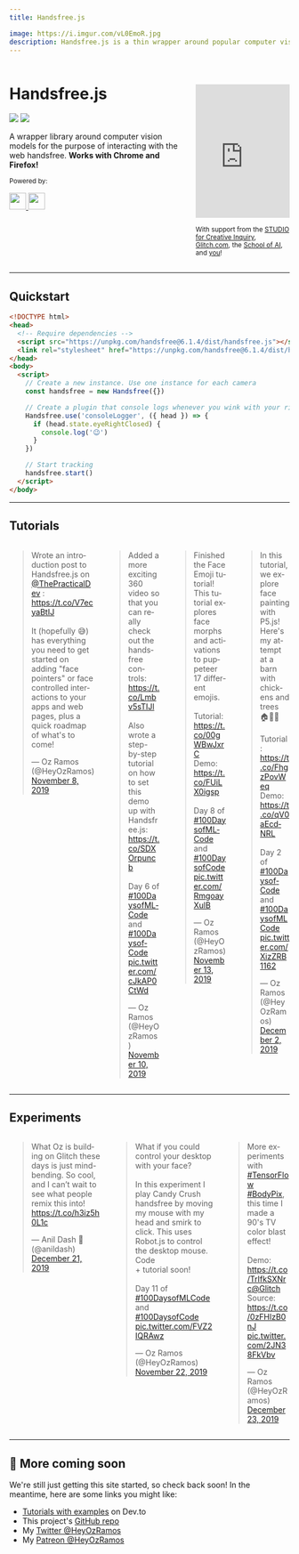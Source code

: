 ```yaml
---
title: Handsfree.js

image: https://i.imgur.com/vL0EmoR.jpg
description: Handsfree.js is a thin wrapper around popular computer vision models for the purpose of interacting with pages handsfree. Come learn how to get started 👋
---
```


<div class="columns">
  <div class="column text-center">
    <Logo :styles='"width: 200px"' />
    <h1>Handsfree.js</h1>
    <p>
      <a href="https://github.com/handsfreejs/handsfree" class="mr-2"><img class="mr-1" src="https://img.shields.io/github/last-commit/handsfreejs/handsfree.svg"></a>
      <a href="https://github.com/handsfreejs/handsfree"><img class="mr-1" src="https://img.shields.io/github/stars/handsfreejs/handsfree?style=social"></a>
    </p>
    <p class="text-left">A wrapper library around computer vision models for the purpose of interacting with the web handsfree. <b>Works with Chrome and Firefox!</b></p>
    <p><small>Powered by:</small></p>
    <p>
      <a class="mr-3" href="https://github.com/jeeliz/jeelizWeboji">
        <img src="https://jeeliz.com/wp-content/uploads/2018/01/LOGO_JEELIZ_BLUE.png" height=30>
      </a>
      <a href="https://github.com/tensorflow/tfjs-models/">
        <img src="https://i.imgur.com/KqlnNuA.png" height=30>
      </a>
    </p>
  </div>
  <div class="column">
    <iframe style="margin-top: 40px; max-width: 100%" width="480" height="240" src="https://www.youtube.com/embed/ty081LCcYpc" frameborder="0" allow="accelerometer; autoplay; encrypted-media; gyroscope; picture-in-picture" allowfullscreen></iframe>
    <p>
      <small>With support from the <a href="https://www.cmu.edu/cfa/studio/index.html">STUDIO for Creative Inquiry</a>, <a href="https://glitch.com/@handsfreejs">Glitch.com</a>, the <a href="https://youtu.be/CJDpF4xUieY?t=58">School of AI</a>, and <a href="https://patreon.com/heyozramos">you</a>!</small>
    </p>
  </div>
</div>

---

## Quickstart

<!-- prettier-ignore-start -->
```html
<!DOCTYPE html>
<head>
  <!-- Require dependencies -->
  <script src="https://unpkg.com/handsfree@6.1.4/dist/handsfree.js"></script>
  <link rel="stylesheet" href="https://unpkg.com/handsfree@6.1.4/dist/handsfree.css">
</head>
<body>
  <script>
    // Create a new instance. Use one instance for each camera
    const handsfree = new Handsfree({})

    // Create a plugin that console logs whenever you wink with your right eye
    Handsfree.use('consoleLogger', ({ head }) => {
      if (head.state.eyeRightClosed) {
        console.log('😉')
      }
    })

    // Start tracking
    handsfree.start()
  </script>
</body>
```
<!-- prettier-ignore-end -->

---

## Tutorials

<div class="columns">
  <div class="column">
    <blockquote class="twitter-tweet"><p lang="en" dir="ltr">Wrote an introduction post to Handsfree.js on <a href="https://twitter.com/ThePracticalDev?ref_src=twsrc%5Etfw">@ThePracticalDev</a> : <a href="https://t.co/V7ecyaBtIJ">https://t.co/V7ecyaBtIJ</a><br><br>It (hopefully 😅) has everything you need to get started on adding &quot;face pointers&quot; or face controlled interactions to your apps and web pages, plus a quick roadmap of what&#39;s to come!</p>&mdash; Oz Ramos (@HeyOzRamos) <a href="https://twitter.com/HeyOzRamos/status/1192666398868164608?ref_src=twsrc%5Etfw">November 8, 2019</a></blockquote>
  </div>
  <div class="column">
    <blockquote class="twitter-tweet"><p lang="en" dir="ltr">Added a more exciting 360 video so that you can really check out the handsfree controls: <a href="https://t.co/Lmbv5sTIJl">https://t.co/Lmbv5sTIJl</a><br><br>Also wrote a step-by-step tutorial on how to set this demo up with Handsfree.js: <a href="https://t.co/SDXOrpuncb">https://t.co/SDXOrpuncb</a><br><br>Day 6 of <a href="https://twitter.com/hashtag/100DaysofMLCode?src=hash&amp;ref_src=twsrc%5Etfw">#100DaysofMLCode</a> and <a href="https://twitter.com/hashtag/100DaysofCode?src=hash&amp;ref_src=twsrc%5Etfw">#100DaysofCode</a> <a href="https://t.co/cJkAP0CtWd">pic.twitter.com/cJkAP0CtWd</a></p>&mdash; Oz Ramos (@HeyOzRamos) <a href="https://twitter.com/HeyOzRamos/status/1193377112100503552?ref_src=twsrc%5Etfw">November 10, 2019</a></blockquote>
  </div>
  <div class="column">
    <blockquote class="twitter-tweet"><p lang="en" dir="ltr">Finished the Face Emoji tutorial! This tutorial explores face morphs and activations to puppeteer 17 different emojis.<br><br>Tutorial: <a href="https://t.co/00gWBwJxrC">https://t.co/00gWBwJxrC</a><br>Demo: <a href="https://t.co/FUiLX0igsp">https://t.co/FUiLX0igsp</a><br><br>Day 8 of <a href="https://twitter.com/hashtag/100DaysofMLCode?src=hash&amp;ref_src=twsrc%5Etfw">#100DaysofMLCode</a> and <a href="https://twitter.com/hashtag/100DaysofCode?src=hash&amp;ref_src=twsrc%5Etfw">#100DaysofCode</a> <a href="https://t.co/RmgoayXulB">pic.twitter.com/RmgoayXulB</a></p>&mdash; Oz Ramos (@HeyOzRamos) <a href="https://twitter.com/HeyOzRamos/status/1194480061761519616?ref_src=twsrc%5Etfw">November 13, 2019</a></blockquote>
  </div>
  <div class="column">
    <blockquote class="twitter-tweet"><p lang="en" dir="ltr">In this tutorial, we explore face painting with P5.js! Here&#39;s my attempt at a barn with chickens and trees 🏠🌳🌞<br><br>Tutorial: <a href="https://t.co/FhgzPovWeq">https://t.co/FhgzPovWeq</a><br>Demo: <a href="https://t.co/qV0aEcdNRL">https://t.co/qV0aEcdNRL</a><br><br>Day 2 of <a href="https://twitter.com/hashtag/100DaysofCode?src=hash&amp;ref_src=twsrc%5Etfw">#100DaysofCode</a> and <a href="https://twitter.com/hashtag/100DaysofMLCode?src=hash&amp;ref_src=twsrc%5Etfw">#100DaysofMLCode</a> <a href="https://t.co/XizZRB1162">pic.twitter.com/XizZRB1162</a></p>&mdash; Oz Ramos (@HeyOzRamos) <a href="https://twitter.com/HeyOzRamos/status/1201337876933496832?ref_src=twsrc%5Etfw">December 2, 2019</a></blockquote>
  </div>
</div>

---

## Experiments

<div class="columns">
  <div class="column">
    <blockquote class="twitter-tweet"><p lang="en" dir="ltr">What Oz is building on Glitch these days is just mind-bending. So cool, and I can’t wait to see what people remix this into! <a href="https://t.co/h3iz5h0L1c">https://t.co/h3iz5h0L1c</a></p>&mdash; Anil Dash 🥭 (@anildash) <a href="https://twitter.com/anildash/status/1208417855852679168?ref_src=twsrc%5Etfw">December 21, 2019</a></blockquote>
  </div>
  <div class="column">
    <blockquote class="twitter-tweet"><p lang="en" dir="ltr">What if you could control your desktop with your face?<br><br>In this experiment I play Candy Crush handsfree by moving my mouse with my head and smirk to click. This uses Robot.js to control the desktop mouse. Code <br>+ tutorial soon!<br><br>Day 11 of <a href="https://twitter.com/hashtag/100DaysofMLCode?src=hash&amp;ref_src=twsrc%5Etfw">#100DaysofMLCode</a> and <a href="https://twitter.com/hashtag/100DaysofCode?src=hash&amp;ref_src=twsrc%5Etfw">#100DaysofCode</a> <a href="https://t.co/FVZ2IQRAwz">pic.twitter.com/FVZ2IQRAwz</a></p>&mdash; Oz Ramos (@HeyOzRamos) <a href="https://twitter.com/HeyOzRamos/status/1197722565646540800?ref_src=twsrc%5Etfw">November 22, 2019</a></blockquote>
  </div>
  <div class="column">
    <blockquote class="twitter-tweet"><p lang="en" dir="ltr">More experiments with <a href="https://twitter.com/hashtag/TensorFlow?src=hash&amp;ref_src=twsrc%5Etfw">#TensorFlow</a> <a href="https://twitter.com/hashtag/BodyPix?src=hash&amp;ref_src=twsrc%5Etfw">#BodyPix</a>, this time I made a 90&#39;s TV color blast effect!<br><br>Demo: <a href="https://t.co/TrIfkSXNrc">https://t.co/TrIfkSXNrc</a><a href="https://twitter.com/glitch?ref_src=twsrc%5Etfw">@Glitch</a> Source: <a href="https://t.co/0zFHlzB0nJ">https://t.co/0zFHlzB0nJ</a> <a href="https://t.co/2JN38FkVbv">pic.twitter.com/2JN38FkVbv</a></p>&mdash; Oz Ramos (@HeyOzRamos) <a href="https://twitter.com/HeyOzRamos/status/1209204747254681602?ref_src=twsrc%5Etfw">December 23, 2019</a></blockquote>
  </div>
</div>

---

<div class="card">
  <h2>📅 More coming soon</h2>
  <p>We're still just getting this site started, so check back soon! In the meantime, here are some links you might like:</p>
  <ul>
    <li><a href="https://dev.to/heyozramos/handsfree-js-a-web-based-face-pointer-24m1">Tutorials with examples</a> on Dev.to</li>
    <li>This project's <a href="https://github.com/handsfreejs/handsfree">GitHub repo</a></li>
    <li>My <a href="https://twitter.com/heyozramos">Twitter @HeyOzRamos</a></li>
    <li>My <a href="https://patreon.com/heyozramos">Patreon @HeyOzRamos</a></li>
  </ul>
</div>

<TweetLoader />
